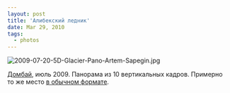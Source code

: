 ```yaml
---
layout: post
title: 'Алибекский ледник'
date: Mar 29, 2010
tags:
  - photos
---
```


![2009-07-20-5D-Glacier-Pano-Artem-Sapegin.jpg](photo://1239)

[Домбай](http://birdwatcher.ru/albums/dombai/), июль 2009. Панорама из 10 вертикальных кадров. Примерно то же место [в обычном формате](http://birdwatcher.ru/albums/dombai/photos/420/).

